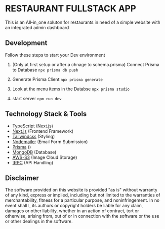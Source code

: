 # RESTAURANT FULLSTACK APP

This is an All-in_one soluton for restaurants in need of a simple website with an integrated admin dashboard

## Development

Follow these steps to start your Dev environment

1. (Only at first setup or after a chnage to schema.prisma) Connect Prisma to Database
`npx prisma db push`

2. Generate Prisma Client
`npx prisma generate`

3. Look at the menu items in the Databse
`npx prisma studio`

4. start server
`npm run dev`

## Technology Stack & Tools

- TypeScript (Next.js)
- [Next.js](https://nextjs.org/) (Frontend Framework)
- [Tailwindcss](https://tailwindcss.com/) (Styling)
- [Nodemailer](https://nodemailer.com/about/) (Email Form Submission)
- [Prisma]() ()
- [MongoDB](https://www.mongodb.com/) (Database)
- [AWS-S3](https://aws.amazon.com/de/pm/serv-s3/?trk=518a7bef-5b4f-4462-ad55-80e5c177f12b&sc_channel=ps&ef_id=CjwKCAjwqZSlBhBwEiwAfoZUIAc5fFQfdGLnDxLeGTQNPaUI2keVwI0Ag5PzVlAXAG_unEYNfqiJjRoCSBcQAvD_BwE:G:s&s_kwcid=AL!4422!3!645186213484!e!!g!!aws%20s3!19579892800!143689755565) (Image Cloud Storage)
- [tRPC](https://trpc.io/) (API Handling)

## Disclaimer

The software provided on this website is provided "as is" without warranty of any kind,
express or implied, including but not limited to the warranties of merchantability,
fitness for a particular purpose, and noninfringement.
In no event shall I, its authors or copyright holders be liable for any claim, 
damages or other liability, whether in an action of contract,
tort or otherwise, arising from, out of or in connection with the software or the use or other dealings in the software.
